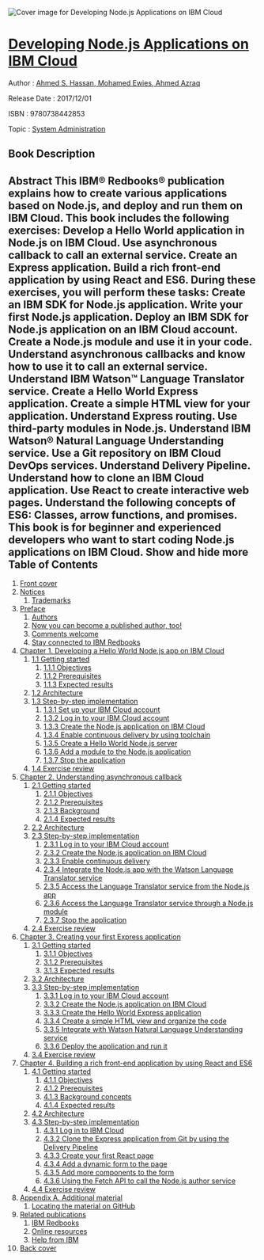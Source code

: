 ![Cover image for Developing Node.js Applications on IBM Cloud](https://imgdetail.ebookreading.net/cover/cover/system_admin/EB9780738442853.jpg)

[Developing Node.js Applications on IBM Cloud](https://ebookreading.net/view/book/Developing+Node.js+Applications+on+IBM+Cloud-EB9780738442853_1.html "Developing Node.js Applications on IBM Cloud")
====================================================================================================================

Author : [Ahmed S. Hassan](https://ebookreading.net/search/author/Ahmed+S.+Hassan),[ Mohamed Ewies](https://ebookreading.net/search/author/+Mohamed+Ewies),[ Ahmed Azraq](https://ebookreading.net/search/author/+Ahmed+Azraq)

Release Date : 2017/12/01

ISBN : 9780738442853

Topic : [System Administration](https://ebookreading.net/search/category/system-administration)

Book Description
-----------------

 Abstract
This IBM® Redbooks® publication explains how to create various applications based on Node.js, and deploy and run them on IBM Cloud. This book includes the following exercises:
Develop a Hello World application in Node.js on IBM Cloud.
Use asynchronous callback to call an external service.
Create an Express application.
Build a rich front-end application by using React and ES6.
 During these exercises, you will perform these tasks:
Create an IBM SDK for Node.js application.
Write your first Node.js application.
Deploy an IBM SDK for Node.js application on an IBM Cloud account.
Create a Node.js module and use it in your code.
Understand asynchronous callbacks and know how to use it to call an external service.
Understand IBM Watson™ Language Translator service.
Create a Hello World Express application.
Create a simple HTML view for your application.
Understand Express routing.
Use third-party modules in Node.js.
Understand IBM Watson® Natural Language Understanding service.
Use a Git repository on IBM Cloud DevOps services.
Understand Delivery Pipeline.
Understand how to clone an IBM Cloud application.
Use React to create interactive web pages.
Understand the following concepts of ES6: Classes, arrow functions, and promises.
 This book is for beginner and experienced developers who want to start coding Node.js applications on IBM Cloud.
        Show and hide more                
Table of Contents
-----------------

1. [Front cover](https://ebookreading.net/view/book/Developing+Node.js+Applications+on+IBM+Cloud-EB9780738442853_1.html#ww457511)
1. [Notices](https://ebookreading.net/view/book/Developing+Node.js+Applications+on+IBM+Cloud-EB9780738442853_3.html#ww460066)
    1. [Trademarks](https://ebookreading.net/view/book/Developing+Node.js+Applications+on+IBM+Cloud-EB9780738442853_3.html#ww459879)
1. [Preface](https://ebookreading.net/view/book/Developing+Node.js+Applications+on+IBM+Cloud-EB9780738442853_4.html#ww769426)
    1. [Authors](https://ebookreading.net/view/book/Developing+Node.js+Applications+on+IBM+Cloud-EB9780738442853_4.html#ww776025)
    1. [Now you can become a published author, too!](https://ebookreading.net/view/book/Developing+Node.js+Applications+on+IBM+Cloud-EB9780738442853_4.html#ww782335)
    1. [Comments welcome](https://ebookreading.net/view/book/Developing+Node.js+Applications+on+IBM+Cloud-EB9780738442853_4.html#ww775129)
    1. [Stay connected to IBM Redbooks](https://ebookreading.net/view/book/Developing+Node.js+Applications+on+IBM+Cloud-EB9780738442853_4.html#ww782351)
1. [Chapter 1. Developing a Hello World Node.js app on IBM Cloud](https://ebookreading.net/view/book/Developing+Node.js+Applications+on+IBM+Cloud-EB9780738442853_5.html#ww458935)
    1. [1.1 Getting started](https://ebookreading.net/view/book/Developing+Node.js+Applications+on+IBM+Cloud-EB9780738442853_5.html#ww461398)
        1. [1.1.1 Objectives](https://ebookreading.net/view/book/Developing+Node.js+Applications+on+IBM+Cloud-EB9780738442853_5.html#ww460924)
        1. [1.1.2 Prerequisites](https://ebookreading.net/view/book/Developing+Node.js+Applications+on+IBM+Cloud-EB9780738442853_5.html#ww460933)
        1. [1.1.3 Expected results](https://ebookreading.net/view/book/Developing+Node.js+Applications+on+IBM+Cloud-EB9780738442853_5.html#ww460941)
    1. [1.2 Architecture](https://ebookreading.net/view/book/Developing+Node.js+Applications+on+IBM+Cloud-EB9780738442853_5.html#ww460954)
    1. [1.3 Step-by-step implementation](https://ebookreading.net/view/book/Developing+Node.js+Applications+on+IBM+Cloud-EB9780738442853_5.html#ww460966)
        1. [1.3.1 Set up your IBM Cloud account](https://ebookreading.net/view/book/Developing+Node.js+Applications+on+IBM+Cloud-EB9780738442853_5.html#ww488527)
        1. [1.3.2 Log in to your IBM Cloud account](https://ebookreading.net/view/book/Developing+Node.js+Applications+on+IBM+Cloud-EB9780738442853_5.html#ww488361)
        1. [1.3.3 Create the Node.js application on IBM Cloud](https://ebookreading.net/view/book/Developing+Node.js+Applications+on+IBM+Cloud-EB9780738442853_5.html#ww528369)
        1. [1.3.4 Enable continuous delivery by using toolchain](https://ebookreading.net/view/book/Developing+Node.js+Applications+on+IBM+Cloud-EB9780738442853_5.html#ww460997)
        1. [1.3.5 Create a Hello World Node.js server](https://ebookreading.net/view/book/Developing+Node.js+Applications+on+IBM+Cloud-EB9780738442853_5.html#ww461041)
        1. [1.3.6 Add a module to the Node.js application](https://ebookreading.net/view/book/Developing+Node.js+Applications+on+IBM+Cloud-EB9780738442853_5.html#ww461193)
        1. [1.3.7 Stop the application](https://ebookreading.net/view/book/Developing+Node.js+Applications+on+IBM+Cloud-EB9780738442853_5.html#ww490223)
    1. [1.4 Exercise review](https://ebookreading.net/view/book/Developing+Node.js+Applications+on+IBM+Cloud-EB9780738442853_5.html#ww461282)
1. [Chapter 2. Understanding asynchronous callback](https://ebookreading.net/view/book/Developing+Node.js+Applications+on+IBM+Cloud-EB9780738442853_6.html#ww496252)
    1. [2.1 Getting started](https://ebookreading.net/view/book/Developing+Node.js+Applications+on+IBM+Cloud-EB9780738442853_6.html#ww458965)
        1. [2.1.1 Objectives](https://ebookreading.net/view/book/Developing+Node.js+Applications+on+IBM+Cloud-EB9780738442853_6.html#ww460857)
        1. [2.1.2 Prerequisites](https://ebookreading.net/view/book/Developing+Node.js+Applications+on+IBM+Cloud-EB9780738442853_6.html#ww460859)
        1. [2.1.3 Background](https://ebookreading.net/view/book/Developing+Node.js+Applications+on+IBM+Cloud-EB9780738442853_6.html#ww460867)
        1. [2.1.4 Expected results](https://ebookreading.net/view/book/Developing+Node.js+Applications+on+IBM+Cloud-EB9780738442853_6.html#ww507105)
    1. [2.2 Architecture](https://ebookreading.net/view/book/Developing+Node.js+Applications+on+IBM+Cloud-EB9780738442853_6.html#ww460878)
    1. [2.3 Step-by-step implementation](https://ebookreading.net/view/book/Developing+Node.js+Applications+on+IBM+Cloud-EB9780738442853_6.html#ww506103)
        1. [2.3.1 Log in to your IBM Cloud account](https://ebookreading.net/view/book/Developing+Node.js+Applications+on+IBM+Cloud-EB9780738442853_6.html#ww460894)
        1. [2.3.2 Create the Node.js application on IBM Cloud](https://ebookreading.net/view/book/Developing+Node.js+Applications+on+IBM+Cloud-EB9780738442853_6.html#ww460901)
        1. [2.3.3 Enable continuous delivery](https://ebookreading.net/view/book/Developing+Node.js+Applications+on+IBM+Cloud-EB9780738442853_6.html#ww460926)
        1. [2.3.4 Integrate the Node.js app with the Watson Language Translator service](https://ebookreading.net/view/book/Developing+Node.js+Applications+on+IBM+Cloud-EB9780738442853_6.html#ww460956)
        1. [2.3.5 Access the Language Translator service from the Node.js app](https://ebookreading.net/view/book/Developing+Node.js+Applications+on+IBM+Cloud-EB9780738442853_6.html#ww490876)
        1. [2.3.6 Access the Language Translator service through a Node.js module](https://ebookreading.net/view/book/Developing+Node.js+Applications+on+IBM+Cloud-EB9780738442853_6.html#ww461231)
        1. [2.3.7 Stop the application](https://ebookreading.net/view/book/Developing+Node.js+Applications+on+IBM+Cloud-EB9780738442853_6.html#ww505609)
    1. [2.4 Exercise review](https://ebookreading.net/view/book/Developing+Node.js+Applications+on+IBM+Cloud-EB9780738442853_6.html#ww461357)
1. [Chapter 3. Creating your first Express application](https://ebookreading.net/view/book/Developing+Node.js+Applications+on+IBM+Cloud-EB9780738442853_7.html#ww502808)
    1. [3.1 Getting started](https://ebookreading.net/view/book/Developing+Node.js+Applications+on+IBM+Cloud-EB9780738442853_7.html#ww458965)
        1. [3.1.1 Objectives](https://ebookreading.net/view/book/Developing+Node.js+Applications+on+IBM+Cloud-EB9780738442853_7.html#ww460893)
        1. [3.1.2 Prerequisites](https://ebookreading.net/view/book/Developing+Node.js+Applications+on+IBM+Cloud-EB9780738442853_7.html#ww460903)
        1. [3.1.3 Expected results](https://ebookreading.net/view/book/Developing+Node.js+Applications+on+IBM+Cloud-EB9780738442853_7.html#ww460909)
    1. [3.2 Architecture](https://ebookreading.net/view/book/Developing+Node.js+Applications+on+IBM+Cloud-EB9780738442853_7.html#ww499214)
    1. [3.3 Step-by-step implementation](https://ebookreading.net/view/book/Developing+Node.js+Applications+on+IBM+Cloud-EB9780738442853_7.html#ww460942)
        1. [3.3.1 Log in to your IBM Cloud account](https://ebookreading.net/view/book/Developing+Node.js+Applications+on+IBM+Cloud-EB9780738442853_7.html#ww460944)
        1. [3.3.2 Create the Node.js application on IBM Cloud](https://ebookreading.net/view/book/Developing+Node.js+Applications+on+IBM+Cloud-EB9780738442853_7.html#ww460953)
        1. [3.3.3 Create the Hello World Express application](https://ebookreading.net/view/book/Developing+Node.js+Applications+on+IBM+Cloud-EB9780738442853_7.html#ww460980)
        1. [3.3.4 Create a simple HTML view and organize the code](https://ebookreading.net/view/book/Developing+Node.js+Applications+on+IBM+Cloud-EB9780738442853_7.html#ww461071)
        1. [3.3.5 Integrate with Watson Natural Language Understanding service](https://ebookreading.net/view/book/Developing+Node.js+Applications+on+IBM+Cloud-EB9780738442853_7.html#ww461192)
        1. [3.3.6 Deploy the application and run it](https://ebookreading.net/view/book/Developing+Node.js+Applications+on+IBM+Cloud-EB9780738442853_7.html#ww461299)
    1. [3.4 Exercise review](https://ebookreading.net/view/book/Developing+Node.js+Applications+on+IBM+Cloud-EB9780738442853_7.html#ww499000)
1. [Chapter 4. Building a rich front-end application by using React and ES6](https://ebookreading.net/view/book/Developing+Node.js+Applications+on+IBM+Cloud-EB9780738442853_8.html#ww458935)
    1. [4.1 Getting started](https://ebookreading.net/view/book/Developing+Node.js+Applications+on+IBM+Cloud-EB9780738442853_8.html#ww458965)
        1. [4.1.1 Objectives](https://ebookreading.net/view/book/Developing+Node.js+Applications+on+IBM+Cloud-EB9780738442853_8.html#ww460828)
        1. [4.1.2 Prerequisites](https://ebookreading.net/view/book/Developing+Node.js+Applications+on+IBM+Cloud-EB9780738442853_8.html#ww460835)
        1. [4.1.3 Background concepts](https://ebookreading.net/view/book/Developing+Node.js+Applications+on+IBM+Cloud-EB9780738442853_8.html#ww460844)
        1. [4.1.4 Expected results](https://ebookreading.net/view/book/Developing+Node.js+Applications+on+IBM+Cloud-EB9780738442853_8.html#ww520216)
    1. [4.2 Architecture](https://ebookreading.net/view/book/Developing+Node.js+Applications+on+IBM+Cloud-EB9780738442853_8.html#ww460875)
    1. [4.3 Step-by-step implementation](https://ebookreading.net/view/book/Developing+Node.js+Applications+on+IBM+Cloud-EB9780738442853_8.html#ww460892)
        1. [4.3.1 Log in to IBM Cloud](https://ebookreading.net/view/book/Developing+Node.js+Applications+on+IBM+Cloud-EB9780738442853_8.html#ww510832)
        1. [4.3.2 Clone the Express application from Git by using the Delivery Pipeline](https://ebookreading.net/view/book/Developing+Node.js+Applications+on+IBM+Cloud-EB9780738442853_8.html#ww481662)
        1. [4.3.3 Create your first React page](https://ebookreading.net/view/book/Developing+Node.js+Applications+on+IBM+Cloud-EB9780738442853_8.html#ww480406)
        1. [4.3.4 Add a dynamic form to the page](https://ebookreading.net/view/book/Developing+Node.js+Applications+on+IBM+Cloud-EB9780738442853_8.html#ww487646)
        1. [4.3.5 Add more components to the form](https://ebookreading.net/view/book/Developing+Node.js+Applications+on+IBM+Cloud-EB9780738442853_8.html#ww461024)
        1. [4.3.6 Using the Fetch API to call the Node.js author service](https://ebookreading.net/view/book/Developing+Node.js+Applications+on+IBM+Cloud-EB9780738442853_8.html#ww516424)
    1. [4.4 Exercise review](https://ebookreading.net/view/book/Developing+Node.js+Applications+on+IBM+Cloud-EB9780738442853_8.html#ww461279)
1. [Appendix A. Additional material](https://ebookreading.net/view/book/Developing+Node.js+Applications+on+IBM+Cloud-EB9780738442853_9.html#ww453962)
    1. [Locating the material on GitHub](https://ebookreading.net/view/book/Developing+Node.js+Applications+on+IBM+Cloud-EB9780738442853_9.html#ww460060)
1. [Related publications](https://ebookreading.net/view/book/Developing+Node.js+Applications+on+IBM+Cloud-EB9780738442853_10.html#ww454348)
    1. [IBM Redbooks](https://ebookreading.net/view/book/Developing+Node.js+Applications+on+IBM+Cloud-EB9780738442853_10.html#ww454350)
    1. [Online resources](https://ebookreading.net/view/book/Developing+Node.js+Applications+on+IBM+Cloud-EB9780738442853_10.html#ww455988)
    1. [Help from IBM](https://ebookreading.net/view/book/Developing+Node.js+Applications+on+IBM+Cloud-EB9780738442853_10.html#ww459220)
1. [Back cover](https://ebookreading.net/view/book/Developing+Node.js+Applications+on+IBM+Cloud-EB9780738442853_12.html#ww465861)
